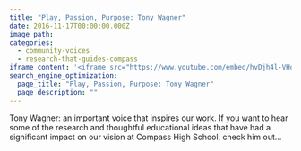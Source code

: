 ```yaml
---
title: "Play, Passion, Purpose: Tony Wagner"
date: 2016-11-17T00:00:00.000Z
image_path: 
categories:
  - community-voices
  - research-that-guides-compass
iframe_content: '<iframe src="https://www.youtube.com/embed/hvDjh4l-VHo?wmode=transparent" frameborder="0"></iframe>'
search_engine_optimization:
  page_title: "Play, Passion, Purpose: Tony Wagner"
  page_description: ""
---
```

Tony Wagner:  an important voice that inspires our work.  If you want to hear some of the research and thoughtful educational ideas that have had a significant impact on our vision at Compass High School, check him out…
